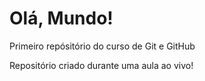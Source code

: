 # Olá, Mundo!
 Primeiro repósitório do curso de Git e GitHub

Repositório criado durante uma aula ao vivo!